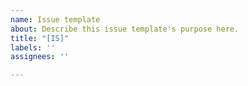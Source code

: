 ```yaml
---
name: Issue template
about: Describe this issue template's purpose here.
title: "[IS]"
labels: ''
assignees: ''

---
```



